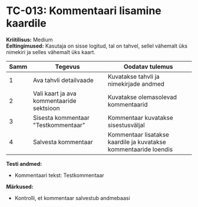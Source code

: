 # TC-013: Kommentaari lisamine kaardile
**Kriitilisus:** Medium  
**Eeltingimused:** Kasutaja on sisse logitud, tal on tahvel, sellel vähemalt üks nimekiri ja selles vähemalt üks kaart.

| Samm | Tegevus | Oodatav tulemus |
|------|---------|-----------------|
| 1    | Ava tahvli detailvaade | Kuvatakse tahvli ja nimekirjade andmed |
| 2    | Vali kaart ja ava kommentaaride sektsioon | Kuvatakse olemasolevad kommentaarid |
| 3    | Sisesta kommentaar "Testkommentaar" | Kommentaar kuvatakse sisestusväljal |
| 4    | Salvesta kommentaar | Kommentaar lisatakse kaardile ja kuvatakse kommentaaride loendis |

**Testi andmed:**
- Kommentaari tekst: Testkommentaar

**Märkused:**
- Kontrolli, et kommentaar salvestub andmebaasi 